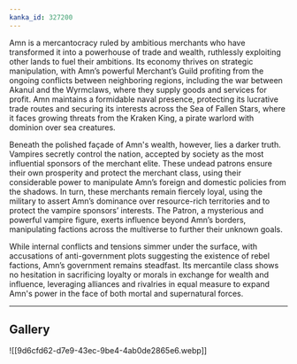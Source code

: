 ```yaml
---
kanka_id: 327200
---
```


Amn is a mercantocracy ruled by ambitious merchants who have transformed it into a powerhouse of trade and wealth, ruthlessly exploiting other lands to fuel their ambitions. Its economy thrives on strategic manipulation, with Amn’s powerful Merchant’s Guild profiting from the ongoing conflicts between neighboring regions, including the war between Akanul and the Wyrmclaws, where they supply goods and services for profit. Amn maintains a formidable naval presence, protecting its lucrative trade routes and securing its interests across the Sea of Fallen Stars, where it faces growing threats from the Kraken King, a pirate warlord with dominion over sea creatures.

Beneath the polished façade of Amn's wealth, however, lies a darker truth. Vampires secretly control the nation, accepted by society as the most influential sponsors of the merchant elite. These undead patrons ensure their own prosperity and protect the merchant class, using their considerable power to manipulate Amn’s foreign and domestic policies from the shadows. In turn, these merchants remain fiercely loyal, using the military to assert Amn’s dominance over resource-rich territories and to protect the vampire sponsors’ interests. The Patron, a mysterious and powerful vampire figure, exerts influence beyond Amn’s borders, manipulating factions across the multiverse to further their unknown goals.

While internal conflicts and tensions simmer under the surface, with accusations of anti-government plots suggesting the existence of rebel factions, Amn’s government remains steadfast. Its mercantile class shows no hesitation in sacrificing loyalty or morals in exchange for wealth and influence, leveraging alliances and rivalries in equal measure to expand Amn's power in the face of both mortal and supernatural forces.

***
## Gallery
![[9d6cfd62-d7e9-43ec-9be4-4ab0de2865e6.webp]]